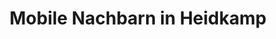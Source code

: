 ---
title: "Mobile Nachbarn in Heidkamp"
url: /bergisch-gladbach/mobile-nachbarn-in-heidkamp/
shop: Fahrrad
---